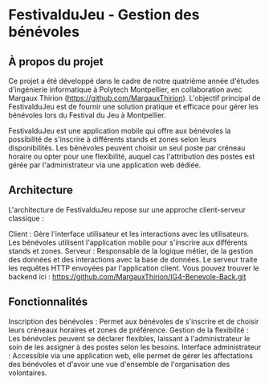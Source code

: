 # FestivalduJeu - Gestion des bénévoles
## À propos du projet
Ce projet a été développé dans le cadre de notre quatrième année d'études d'ingénierie informatique à Polytech Montpellier, en collaboration avec Margaux Thirion (https://github.com/MargauxThirion). L'objectif principal de FestivalduJeu est de fournir une solution pratique et efficace pour gérer les bénévoles lors du Festival du Jeu à Montpellier.

FestivalduJeu est une application mobile qui offre aux bénévoles la possibilité de s'inscrire à différents stands et zones selon leurs disponibilités. Les bénévoles peuvent choisir un seul poste par créneau horaire ou opter pour une flexibilité, auquel cas l'attribution des postes est gérée par l'administrateur via une application web dédiée.

## Architecture
L'architecture de FestivalduJeu repose sur une approche client-serveur classique :

Client : Gère l'interface utilisateur et les interactions avec les utilisateurs. Les bénévoles utilisent l'application mobile pour s'inscrire aux différents stands et zones.
Serveur : Responsable de la logique métier, de la gestion des données et des interactions avec la base de données. Le serveur traite les requêtes HTTP envoyées par l'application client.
Vous pouvez trouver le backend ici : https://github.com/MargauxThirion/IG4-Benevole-Back.git

## Fonctionnalités
Inscription des bénévoles : Permet aux bénévoles de s'inscrire et de choisir leurs créneaux horaires et zones de préférence.
Gestion de la flexibilité : Les bénévoles peuvent se déclarer flexibles, laissant à l'administrateur le soin de les assigner à des postes selon les besoins.
Interface administrateur : Accessible via une application web, elle permet de gérer les affectations des bénévoles et d'avoir une vue d'ensemble de l'organisation des volontaires.
